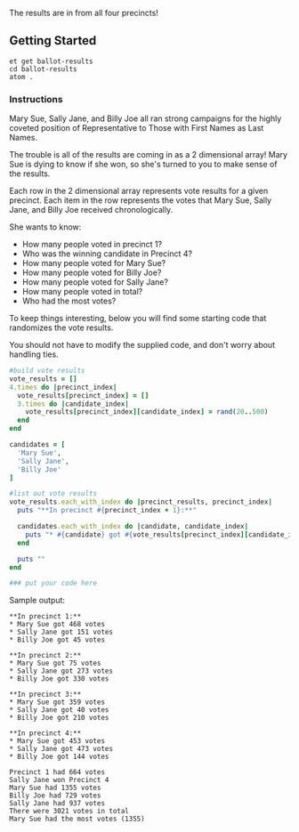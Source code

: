 The results are in from all four precincts!

## Getting Started
```no-highlight
et get ballot-results
cd ballot-results
atom .
```

### Instructions

Mary Sue, Sally Jane, and Billy Joe all ran strong campaigns for
the highly coveted position of Representative to Those with First Names as Last Names.

The trouble is all of the results are coming in as a 2 dimensional array!
Mary Sue is dying to know if she won, so she's turned to you to make sense of the results.

Each row in the 2 dimensional array represents vote results for a
given precinct. Each item in the row represents the votes that Mary Sue,
Sally Jane, and Billy Joe received chronologically.

She wants to know:

* How many people voted in precinct 1?
* Who was the winning candidate in Precinct 4?
* How many people voted for Mary Sue?
* How many people voted for Billy Joe?
* How many people voted for Sally Jane?
* How many people voted in total?
* Who had the most votes?

To keep things interesting, below you will find some starting code that randomizes the vote results.

You should not have to modify the supplied code,
and don't worry about handling ties.

```ruby
#build vote results
vote_results = []
4.times do |precinct_index|
  vote_results[precinct_index] = []
  3.times do |candidate_index|
    vote_results[precinct_index][candidate_index] = rand(20..500)
  end
end

candidates = [
  'Mary Sue',
  'Sally Jane',
  'Billy Joe'
]

#list out vote results
vote_results.each_with_index do |precinct_results, precinct_index|
  puts "**In precinct #{precinct_index + 1}:**"

  candidates.each_with_index do |candidate, candidate_index|
    puts "* #{candidate} got #{vote_results[precinct_index][candidate_index]} votes"
  end

  puts ""
end

### put your code here
```

Sample output:

```no-highlight
**In precinct 1:**
* Mary Sue got 468 votes
* Sally Jane got 151 votes
* Billy Joe got 45 votes

**In precinct 2:**
* Mary Sue got 75 votes
* Sally Jane got 273 votes
* Billy Joe got 330 votes

**In precinct 3:**
* Mary Sue got 359 votes
* Sally Jane got 40 votes
* Billy Joe got 210 votes

**In precinct 4:**
* Mary Sue got 453 votes
* Sally Jane got 473 votes
* Billy Joe got 144 votes

Precinct 1 had 664 votes
Sally Jane won Precinct 4
Mary Sue had 1355 votes
Billy Joe had 729 votes
Sally Jane had 937 votes
There were 3021 votes in total
Mary Sue had the most votes (1355)
```
